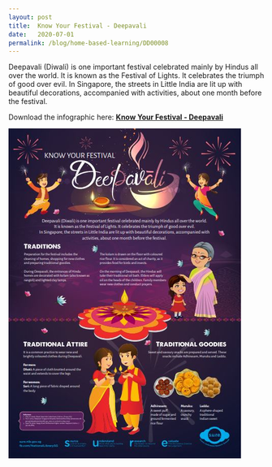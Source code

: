 ```yaml
---
layout: post
title:  Know Your Festival - Deepavali
date:   2020-07-01
permalink: /blog/home-based-learning/DD00008
---
```


Deepavali (Diwali) is one important festival celebrated mainly by Hindus all over the world. It is known as the Festival of Lights. It celebrates the triumph of good over evil. In Singapore, the streets in Little India are lit up with beautiful decorations, accompanied with activities, about one month before the festival.



Download the infographic here: **[Know Your Festival - Deepavali](/infographic/2_Deepavali%20Infographic%202020.pdf)**

![](../../../images/infographic-deepavali-sm.JPG)



